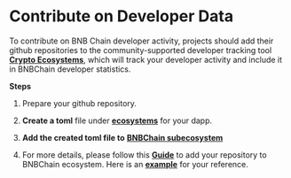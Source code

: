 # Contribute on Developer Data

To contribute on BNB Chain developer activity, projects should add their github repositories to the community-supported developer tracking tool [**Crypto Ecosystems**](https://github.com/electric-capital/crypto-ecosystems), which will track your developer activity and include it in BNBChain developer statistics.

**Steps**

1. Prepare your github repository.

2. **Create a toml** file under [**ecosystems**](https://github.com/electric-capital/crypto-ecosystems/tree/master/data/ecosystems) for your dapp.

3. **Add the created toml file to** [**BNBChain subecosystem**](https://github.com/electric-capital/crypto-ecosystems/blob/master/data/ecosystems/b/bnb-chain-bsc.toml)

4. For more details, please follow this [**Guide**](https://github.com/electric-capital/crypto-ecosystems?tab=readme-ov-file#how-to-contribute) to add your repository to BNBChain ecosystem. 
Here is an [**example**](https://github.com/electric-capital/crypto-ecosystems/pull/1344) for your reference.